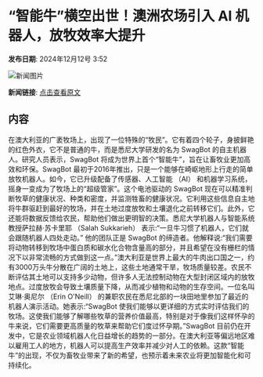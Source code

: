 # “智能牛”横空出世！澳洲农场引入 AI 机器人，放牧效率大提升

**发布日期**: 2024年12月12号 3:52

![新闻图片](https://upload.chinaz.com/2024/1212/6386960110843035226436139.jpg)

**新闻链接**: [点击查看原文](https://www.aibase.com/zh/news/13904)

## 内容

在澳大利亚的广袤牧场上，出现了一位特殊的“牧民”。它有着四个轮子，身披鲜艳的红色外衣，它不是普通的牛，而是悉尼大学研发的名为 SwagBot 的自主机器人。研究人员表示，SwagBot 将成为世界上首个“智能牛”，旨在让畜牧业更加高效和环保。SwagBot 最初于2016年推出，只是一个能够在崎岖地形上行走的简单放牧机器人。如今，它已升级配备了传感器、人工智能 （AI） 和机器学习系统，摇身一变成为了牧场上的“超级管家”。这个电池驱动的 SwagBot 现在可以精准判断牧草的健康状况、种类和密度，并监测牲畜的健康状况。它利用这些信息自主地将牛群驱赶到最好的牧场，并在土地过度放牧和土壤退化之前转移它们。此外，它还能将数据反馈给农民，帮助他们做出更明智的决策。悉尼大学机器人与智能系统教授萨拉赫·苏卡里耶 （Salah Sukkarieh） 表示:“一旦牛习惯了机器人，它们就会跟随机器人四处走动。” 他的团队正是 SwagBot 的缔造者。他解释说:“我们需要将动物转移到牧场中蛋白质和碳水化合物含量高的部分，并且希望在没有栅栏的情况下以非常流畅的方式做到这一点。”澳大利亚是世界上最大的牛肉出口国之一，约有3000万头牛分散在广阔的土地上，这些土地通常干旱，牧场质量较差。农民不断评估其土地可以支持多少动物，但许多人无法控制动物在大型封闭区域内的放牧地点。过度放牧会导致土壤质量下降，从而减少植物和动物的生存空间。一位名叫艾琳·奥尼尔 （Erin O'Neill） 的兼职农民在悉尼北部的一块田地里参加了最近的机器人演示活动。她表示:“SwagBot 使我们能够以更详细的方式实时评估我们的牧场。这使我们能够了解哪些牧草的营养价值最高，特别是对于像我们这样怀孕的牛来说，它们需要更高质量的牧草来帮助它们度过怀孕期。”SwagBot 目前仍在开发中，它是农业领域机器人化日益增长的趋势的一部分。在澳大利亚等偏远地区难以雇用工人的地方，机器人可以提高生产效率并减少对人工的依赖。这款“智能牛”的出现，不仅为畜牧业带来了新的希望，也预示着未来农业将更加智能化和可持续化。
